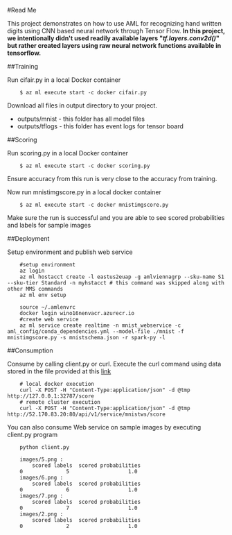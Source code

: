 #Read Me


This project demonstrates on how to use AML for recognizing hand written digits using CNN based neural network through Tensor Flow. **In this project, we intentionally didn't used readily available layers "*tf.layers.conv2d()*" but rather created layers using raw neural network functions available in tensorflow.**


##Training


Run cifair.py in a local Docker container

```
    $ az ml execute start -c docker cifair.py
```

Download all files in output directory to your project.

- outputs/mnist - this folder has all model files
- outputs/tflogs - this folder has event logs for tensor board

##Scoring


Run scoring.py in a local Docker container

```
    $ az ml execute start -c docker scoring.py
```

Ensure accuracy from this run is very close to the accuracy from training.

Now run mnistimgscore.py in a local docker container

```
    $ az ml execute start -c docker mnistimgscore.py
```

Make sure the run is successful and you are able to see scored probabilities and labels for sample images

##Deployment



Setup environment and publish web service

```
	#setup environment
	az login
	az ml hostacct create -l eastus2euap -g amlviennagrp --sku-name S1 --sku-tier Standard -n myhstacct # this command was skipped along with other MMS commands
	az ml env setup

	source ~/.amlenvrc
	docker login wino16nenvacr.azurecr.io
	#create web service
	az ml service create realtime -n mnist_webservice -c aml_config/conda_dependencies.yml --model-file ./mnist -f mnistimgscore.py -s mnistschema.json -r spark-py -l
```


##Consumption



Consume by calling client.py or curl. Execute the  curl command using data stored in the file provided at this [link](http://neerajkh.blob.core.windows.net/images/tmp)

```
	# local docker execution
	curl -X POST -H "Content-Type:application/json" -d @tmp http://127.0.0.1:32787/score
	# remote cluster execution
	curl -X POST -H "Content-Type:application/json" -d @tmp http://52.170.83.20:80/api/v1/service/mnistws/score
```

You can also consume Web service on sample images by executing client.py program

```
	python client.py
	
	images/5.png :
	   	scored labels  scored probabilities
	0              5                   1.0
	images/6.png :
   		scored labels  scored probabilities
	0              6                   1.0
	images/7.png :
   		scored labels  scored probabilities
	0              7                   1.0
	images/2.png :
   		scored labels  scored probabilities
	0              2                   1.0
```

